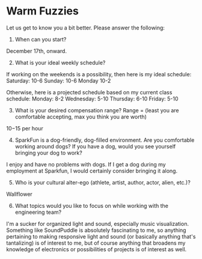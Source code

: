 Warm Fuzzies
=============

Let us get to know you a bit better. Please answer the following:

1. When can you start?

December 17th, onward.

2. What is your ideal weekly schedule?

If working on the weekends is a possibility, then here is my ideal schedule:
Saturday: 10-6
Sunday: 10-6
Monday 10-2

Otherwise, here is a projected schedule based on my current class schedule:
Monday: 8-2 
Wednesday: 5-10
Thursday: 6-10
Friday: 5-10


3. What is your desired compensation range? Range = (least you are comfortable accepting, max you think you are worth)

$10-$15 per hour

4. SparkFun is a dog-friendly, dog-filled environment. Are you comfortable working around dogs? If you have a dog, would you see yourself bringing your dog to work?

I enjoy and have no problems with dogs. If I get a dog during my employment at Sparkfun, I would certainly consider bringing it along.

5. Who is your cultural alter-ego (athlete, artist, author, actor, alien, etc.)? 

Wallflower

6. What topics would you like to focus on while working with the engineering team? 

I'm a sucker for organized light and sound, especially music visualization. Something like SoundPuddle is absolutely fascinating to me, so anything pertaining to making responsive light and sound (or basically anything that's tantalizing) is of interest to me, but of course anything that broadens my knowledge of electronics or possibilities of projects is of interest as well.
